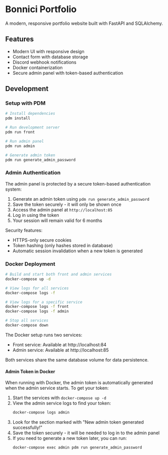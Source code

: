 # Bonnici Portfolio

A modern, responsive portfolio website built with FastAPI and SQLAlchemy.

## Features

- Modern UI with responsive design
- Contact form with database storage
- Discord webhook notifications
- Docker containerization
- Secure admin panel with token-based authentication

## Development

### Setup with PDM

```bash
# Install dependencies
pdm install

# Run development server
pdm run front

# Run admin panel
pdm run admin

# Generate admin token
pdm run generate_admin_password
```

### Admin Authentication

The admin panel is protected by a secure token-based authentication system:

1. Generate an admin token using `pdm run generate_admin_password`
2. Save the token securely - it will only be shown once
3. Access the admin panel at `http://localhost:85`
4. Log in using the token
5. Your session will remain valid for 6 months

Security features:
- HTTPS-only secure cookies
- Token hashing (only hashes stored in database)
- Automatic session invalidation when a new token is generated

### Docker Deployment

```bash
# Build and start both front and admin services
docker-compose up -d

# View logs for all services
docker-compose logs -f

# View logs for a specific service
docker-compose logs -f front
docker-compose logs -f admin

# Stop all services
docker-compose down
```

The Docker setup runs two services:
- Front service: Available at http://localhost:84
- Admin service: Available at http://localhost:85

Both services share the same database volume for data persistence.

#### Admin Token in Docker

When running with Docker, the admin token is automatically generated when the admin service starts. To get your token:

1. Start the services with `docker-compose up -d`
2. View the admin service logs to find your token:
   ```bash
   docker-compose logs admin
   ```
3. Look for the section marked with "New admin token generated successfully!"
4. Save the token securely - it will be needed to log in to the admin panel
5. If you need to generate a new token later, you can run:
   ```bash
   docker-compose exec admin pdm run generate_admin_password
   ``` 